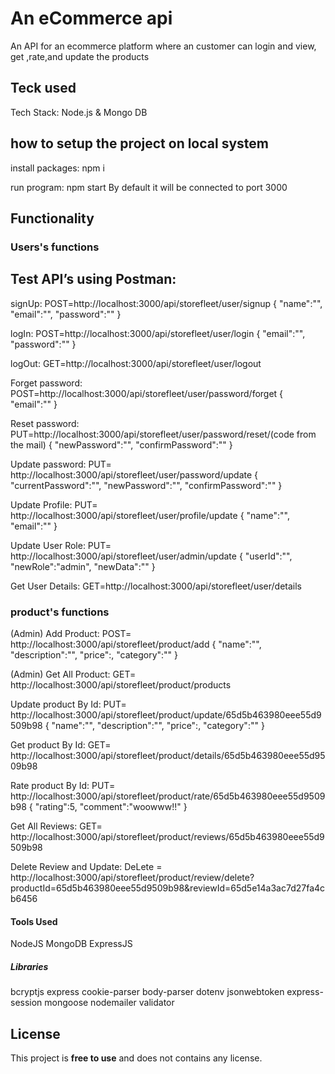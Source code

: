 # An eCommerce api

An API for an ecommerce platform where an customer can login and view, get ,rate,and update the products

## Teck used

Tech Stack: Node.js & Mongo DB

## how to setup the project on local system

install packages: npm i

run program: npm start
By default it will be connected to port 3000

## Functionality

### Users's functions

## Test API’s using Postman:

signUp: POST=http://localhost:3000/api/storefleet/user/signup
{
"name":"",
"email":"",
"password":""
}

logIn: POST=http://localhost:3000/api/storefleet/user/login
{
"email":"",
"password":""
}

logOut: GET=http://localhost:3000/api/storefleet/user/logout

Forget password: POST=http://localhost:3000/api/storefleet/user/password/forget
{
"email":""
}

Reset password: PUT=http://localhost:3000/api/storefleet/user/password/reset/(code from the mail)
{
"newPassword":"",
"confirmPassword":""
}

Update password: PUT= http://localhost:3000/api/storefleet/user/password/update
{
"currentPassword":"",
"newPassword":"",
"confirmPassword":""
}

Update Profile: PUT= http://localhost:3000/api/storefleet/user/profile/update
{
"name":"",
"email":""
}

Update User Role: PUT= http://localhost:3000/api/storefleet/user/admin/update
{
"userId":"",
"newRole":"admin",
"newData":""
}

Get User Details: GET=http://localhost:3000/api/storefleet/user/details

### product's functions
(Admin)
Add Product: POST= http://localhost:3000/api/storefleet/product/add
{
"name":"",
"description":"",
"price":,
"category":""
}

(Admin)
Get All Product: GET= http://localhost:3000/api/storefleet/product/products

Update product By Id: PUT= http://localhost:3000/api/storefleet/product/update/65d5b463980eee55d9509b98
{
    "name":"",
    "description":"",
    "price":,
    "category":""
}

Get product By Id: GET= http://localhost:3000/api/storefleet/product/details/65d5b463980eee55d9509b98

Rate product By Id: PUT= http://localhost:3000/api/storefleet/product/rate/65d5b463980eee55d9509b98
{
    "rating":5,
    "comment":"woowww!!"
}

Get All Reviews: GET= http://localhost:3000/api/storefleet/product/reviews/65d5b463980eee55d9509b98

Delete Review and Update: DeLete = http://localhost:3000/api/storefleet/product/review/delete?productId=65d5b463980eee55d9509b98&reviewId=65d5e14a3ac7d27fa4cb6456

#### Tools Used

NodeJS
MongoDB
ExpressJS

##### Libraries
bcryptjs
express
cookie-parser
body-parser
dotenv
jsonwebtoken
express-session
mongoose
nodemailer
validator

## License

This project is **free to use** and does not contains any license.




